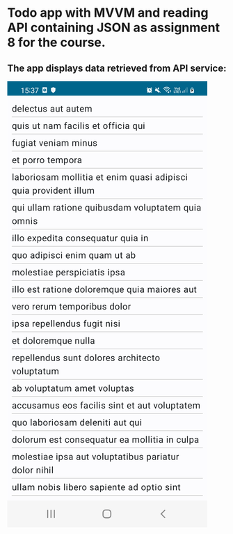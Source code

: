 # Todo app with MVVM and reading API containing JSON as assignment 8 for the course.
## The app displays data retrieved from API service:
![TodoList](https://github.com/Nguyen-Thi-HuyenK/Todo_App/blob/master/assets/Todo.jpg)
